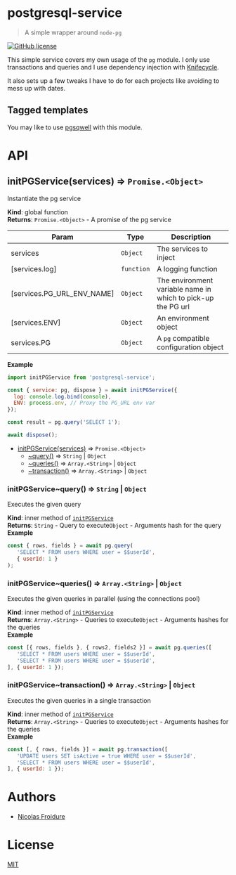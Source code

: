 [//]: # ( )
[//]: # (This file is automatically generated by a `metapak`)
[//]: # (module. Do not change it  except between the)
[//]: # (`content:start/end` flags, your changes would)
[//]: # (be overridden.)
[//]: # ( )
# postgresql-service
> A simple wrapper around `node-pg`

[![GitHub license](https://img.shields.io/badge/license-MIT-blue.svg)](https://github.com/nfroidure/postgresql-service/blob/main/LICENSE)


[//]: # (::contents:start)

This simple service covers my own usage of the `pg` module. I only use
transactions and queries and I use dependency injection with
[Knifecycle](https://github.com/nfroidure/knifecycle).

It also sets up a few tweaks I have to do for each projects like avoiding to
mess up with dates.

## Tagged templates

You may like to use [pgsqwell](https://github.com/nfroidure/pgsqwell) with this
module.

[//]: # (::contents:end)

# API
<a name="initPGService"></a>

## initPGService(services) ⇒ <code>Promise.&lt;Object&gt;</code>
Instantiate the pg service

**Kind**: global function  
**Returns**: <code>Promise.&lt;Object&gt;</code> - A promise of the pg service  

| Param | Type | Description |
| --- | --- | --- |
| services | <code>Object</code> | The services to inject |
| [services.log] | <code>function</code> | A logging function |
| [services.PG_URL_ENV_NAME] | <code>Object</code> | The environment variable name in which to pick-up the  PG url |
| [services.ENV] | <code>Object</code> | An environment object |
| services.PG | <code>Object</code> | A `pg` compatible configuration object |

**Example**  
```js
import initPGService from 'postgresql-service';

const { service: pg, dispose } = await initPGService({
  log: console.log.bind(console),
  ENV: process.env, // Proxy the PG_URL env var
});

const result = pg.query('SELECT 1');

await dispose();
```

* [initPGService(services)](#initPGService) ⇒ <code>Promise.&lt;Object&gt;</code>
    * [~query()](#initPGService..query) ⇒ <code>String</code> \| <code>Object</code>
    * [~queries()](#initPGService..queries) ⇒ <code>Array.&lt;String&gt;</code> \| <code>Object</code>
    * [~transaction()](#initPGService..transaction) ⇒ <code>Array.&lt;String&gt;</code> \| <code>Object</code>

<a name="initPGService..query"></a>

### initPGService~query() ⇒ <code>String</code> \| <code>Object</code>
Executes the given query

**Kind**: inner method of [<code>initPGService</code>](#initPGService)  
**Returns**: <code>String</code> - Query to execute<code>Object</code> - Arguments hash for the query  
**Example**  
```js
const { rows, fields } = await pg.query(
   'SELECT * FROM users WHERE user = $$userId',
   { userId: 1 }
);
```
<a name="initPGService..queries"></a>

### initPGService~queries() ⇒ <code>Array.&lt;String&gt;</code> \| <code>Object</code>
Executes the given queries in parallel (using the connections pool)

**Kind**: inner method of [<code>initPGService</code>](#initPGService)  
**Returns**: <code>Array.&lt;String&gt;</code> - Queries to execute<code>Object</code> - Arguments hashes for the queries  
**Example**  
```js
const [{ rows, fields }, { rows2, fields2 }] = await pg.queries([
   'SELECT * FROM users WHERE user = $$userId',
   'SELECT * FROM users WHERE user = $$userId',
], { userId: 1 });
```
<a name="initPGService..transaction"></a>

### initPGService~transaction() ⇒ <code>Array.&lt;String&gt;</code> \| <code>Object</code>
Executes the given queries in a single transaction

**Kind**: inner method of [<code>initPGService</code>](#initPGService)  
**Returns**: <code>Array.&lt;String&gt;</code> - Queries to execute<code>Object</code> - Arguments hashes for the queries  
**Example**  
```js
const [, { rows, fields }] = await pg.transaction([
   'UPDATE users SET isActive = true WHERE user = $$userId',
   'SELECT * FROM users WHERE user = $$userId',
], { userId: 1 });
```

# Authors
- [Nicolas Froidure](http://insertafter.com/en/index.html)

# License
[MIT](https://github.com/nfroidure/postgresql-service/blob/main/LICENSE)
